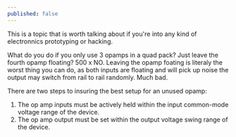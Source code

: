 ```yaml
---
published: false
---
```

This is a topic that is worth talking about if you're into any kind of electronnics prototyping or hacking.

What do you do if you only use 3 opamps in a quad pack? Just leave the fourth opamp floating? 500 x NO. Leaving the opamp foating is literaly the worst thing you can do, as both inputs are floating and will pick up noise the output may switch from rail to rail randomly. Much bad. 

There are two steps to insuring the best setup for an unused opamp:
1. The op amp inputs must be actively held within the input common-mode voltage range of the device. 
2. The op amp output must be set within the output voltage swing range of the device.
